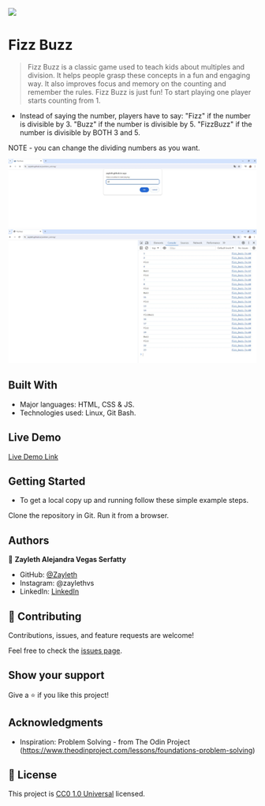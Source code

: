 ![](https://img.shields.io/badge/Uneweb-blue)

# Fizz Buzz

> Fizz Buzz is a classic game used to teach kids about multiples and division. It helps people grasp these concepts in a fun and engaging way. It also improves focus and memory on the counting and remember the rules. Fizz Buzz is just fun! To start playing one player starts counting from 1.
- Instead of saying the number, players have to say:
"Fizz" if the number is divisible by 3.
"Buzz" if the number is divisible by 5.
"FizzBuzz" if the number is divisible by BOTH 3 and 5.

NOTE - you can change the dividing numbers as you want. 

![screenshot](./img/screen_1.jpg)
![screenshot](./img/screen_2.jpg)


## Built With

- Major languages: HTML, CSS & JS.
- Technologies used: Linux, Git Bash.

## Live Demo

[Live Demo Link](https://zayleth.github.io/problem_solving/)


## Getting Started
- To get a local copy up and running follow these simple example steps.

Clone the repository in Git.
Run it from a browser.

## Authors

👤 **Zayleth Alejandra Vegas Serfatty**

- GitHub: [@Zayleth]()
- Instagram: @zaylethvs
- LinkedIn: [LinkedIn]()

## 🤝 Contributing

Contributions, issues, and feature requests are welcome!

Feel free to check the [issues page](https://github.com/Zayleth/problem_solving/issues).

## Show your support

Give a ⭐️ if you like this project!

## Acknowledgments

- Inspiration: Problem Solving - from The Odin Project (https://www.theodinproject.com/lessons/foundations-problem-solving)

## 📝 License

This project is [CC0 1.0 Universal](LICENSE) licensed.